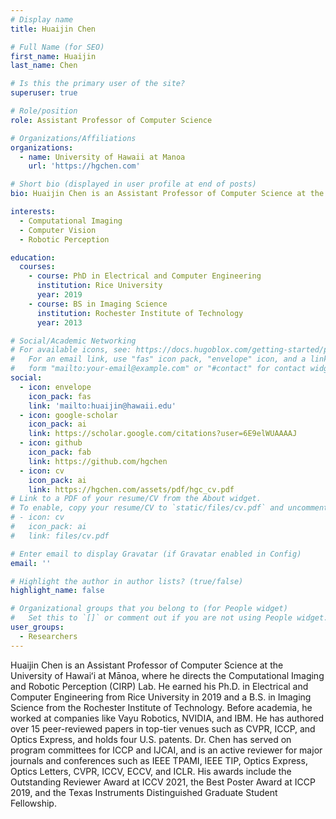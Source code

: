 ```yaml
---
# Display name
title: Huaijin Chen

# Full Name (for SEO)
first_name: Huaijin
last_name: Chen

# Is this the primary user of the site?
superuser: true

# Role/position
role: Assistant Professor of Computer Science

# Organizations/Affiliations
organizations:
  - name: University of Hawaii at Manoa
    url: 'https://hgchen.com'

# Short bio (displayed in user profile at end of posts)
bio: Huaijin Chen is an Assistant Professor of Computer Science at the University of Hawaiʻi at Mānoa, where he directs the Computational Imaging and Robotic Perception (CIRP) Lab. 

interests:
  - Computational Imaging
  - Computer Vision
  - Robotic Perception

education:
  courses:
    - course: PhD in Electrical and Computer Engineering
      institution: Rice University
      year: 2019
    - course: BS in Imaging Science
      institution: Rochester Institute of Technology
      year: 2013

# Social/Academic Networking
# For available icons, see: https://docs.hugoblox.com/getting-started/page-builder/#icons
#   For an email link, use "fas" icon pack, "envelope" icon, and a link in the
#   form "mailto:your-email@example.com" or "#contact" for contact widget.
social:
  - icon: envelope
    icon_pack: fas
    link: 'mailto:huaijin@hawaii.edu'
  - icon: google-scholar
    icon_pack: ai
    link: https://scholar.google.com/citations?user=6E9elWUAAAAJ
  - icon: github
    icon_pack: fab
    link: https://github.com/hgchen
  - icon: cv
    icon_pack: ai
    link: https://hgchen.com/assets/pdf/hgc_cv.pdf
# Link to a PDF of your resume/CV from the About widget.
# To enable, copy your resume/CV to `static/files/cv.pdf` and uncomment the lines below.
# - icon: cv
#   icon_pack: ai
#   link: files/cv.pdf

# Enter email to display Gravatar (if Gravatar enabled in Config)
email: ''

# Highlight the author in author lists? (true/false)
highlight_name: false

# Organizational groups that you belong to (for People widget)
#   Set this to `[]` or comment out if you are not using People widget.
user_groups:
  - Researchers
---
```


Huaijin Chen is an Assistant Professor of Computer Science at the University of Hawaiʻi at Mānoa, where he directs the Computational Imaging and Robotic Perception (CIRP) Lab. He earned his Ph.D. in Electrical and Computer Engineering from Rice University in 2019 and a B.S. in Imaging Science from the Rochester Institute of Technology. Before academia, he worked at companies like Vayu Robotics, NVIDIA, and IBM. He has authored over 15 peer-reviewed papers in top-tier venues such as CVPR, ICCP, and Optics Express, and holds four U.S. patents. Dr. Chen has served on program committees for ICCP and IJCAI, and is an active reviewer for major journals and conferences such as IEEE TPAMI, IEEE TIP, Optics Express, Optics Letters, CVPR, ICCV, ECCV, and ICLR. His awards include the Outstanding Reviewer Award at ICCV 2021, the Best Poster Award at ICCP 2019, and the Texas Instruments Distinguished Graduate Student Fellowship.
